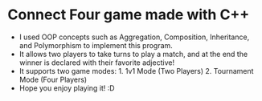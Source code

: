 # Connect Four game made with C++

- I used OOP concepts such as Aggregation, Composition, Inheritance, and Polymorphism to implement this program.
- It allows two players to take turns to play a match, and at the end the winner is declared with their favorite adjective!
- It supports two game modes: 1. 1v1 Mode (Two Players) 2. Tournament Mode (Four Players)
- Hope you enjoy playing it! :D
